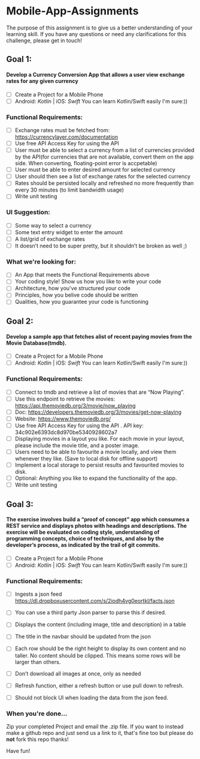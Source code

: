 # Mobile-App-Assignments
The purpose of this assignment is to give us a better understanding of your learning skill. If you have any questions or need any clarifications for this challenge, please get in touch!
## Goal 1:

#### Develop a Currency Conversion App that allows a user view exchange rates for any given currency

- [ ] Create a Project for a Mobile Phone
- [ ] Android: _Kotlin_ | iOS: _Swift_  You can learn Kotlin/Swift easily I'm sure:))

### Functional Requirements:
- [ ] Exchange rates must be fetched from: https://currencylayer.com/documentation  
- [ ] Use free API Access Key for using the API
- [ ] User must be able to select a currency from a list of currencies provided by the API(for currencies that are not available, convert them on the app side. When converting, floating-point error is accpetable)
- [ ] User must be able to enter desired amount for selected currency
- [ ] User should then see a list of exchange rates for the selected currency
- [ ] Rates should be persisted locally and refreshed no more frequently than every 30 minutes (to limit bandwidth usage)
- [ ] Write unit testing

### UI Suggestion:
- [ ] Some way to select a currency
- [ ] Some text entry widget to enter the amount
- [ ] A list/grid of exchange rates
- [ ] It doesn’t need to be super pretty, but it shouldn’t be broken as well ;)

### What we're looking for:
- [ ] An App that meets the Functional Requirements above
- [ ] Your coding style! Show us how you like to write your code
- [ ] Architecture, how you've structured your code
- [ ] Principles, how you belive code should be written
- [ ] Qualities, how you guarantee your code is functioning

## Goal 2:

#### Develop a sample app that fetches alist of recent paying movies from the Movie Database(tmdb).

- [ ] Create a Project for a Mobile Phone
- [ ] Android: _Kotlin_ | iOS: _Swift_  You can learn Kotlin/Swift easily I'm sure:))

### Functional Requirements:
- [ ] Connect to tmdb and retrieve a list of movies that are “Now  Playing”. 
- [ ] Use this endpoint to retrieve the movies: https://api.themoviedb.org/3/movie/now_playing  
- [ ] Doc: https://developers.themoviedb.org/3/movies/get-now-playing 
- [ ] Website: https://www.themoviedb.org/ 
- [ ] Use free API Access Key for using the API . API key: 34c902e6393dc8d970be5340928602a7 
- [ ] Displaying movies in a layout you like. For each movie in your layout, please include the movie title, and a poster image.
- [ ] Users need to be able to favourite a movie locally, and view them whenever they like. (Save to local disk for offline support) 
- [ ] Implement a local storage to persist results and favourited movies to disk. 
- [ ] Optional:  Anything you like to expand the functionality of the app. 
- [ ] Write unit testing

## Goal 3:

#### The exercise involves build a “proof of concept” app which consumes a REST service and displays photos with headings and descriptions. The exercise will be evaluated on coding style, understanding of programming concepts, choice of techniques, and also by the developer’s process, as indicated by the trail of git commits.

- [ ] Create a Project for a Mobile Phone
- [ ] Android: _Kotlin_ | iOS: _Swift_  You can learn Kotlin/Swift easily I'm sure:))

### Functional Requirements:
- [ ] Ingests a json feed https://dl.dropboxusercontent.com/s/2iodh4vg0eortkl/facts.json
- [ ] You can use a third party Json parser to parse this if desired.
- [ ] Displays the content (including image, title and description) in a table
- [ ] The title in the navbar should be updated from the json
- [ ] Each row should be the right height to display its own content and no taller. No content should be clipped. This means some rows will be larger than others.
- [ ] Don’t download all images at once, only as needed
- [ ] Refresh function, either a refresh button or use pull down to refresh.
- [ ] Should not block UI when loading the data from the json feed.








### When you're done...

Zip your completed Project and email the .zip file.
If you want to instead make a github repo and just send us a link to it, that's fine too but please do __not__ fork this repo thanks!

Have fun!
